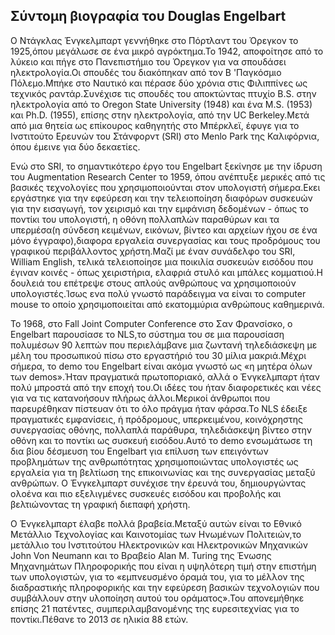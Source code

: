 ## Σύντομη βιογραφία του Douglas Engelbart

Ο Ντάγκλας Ένγκελμπαρτ γεννήθηκε στο Πόρτλαντ του Όρεγκον το 1925,όπου μεγάλωσε σε ένα μικρό αγρόκτημα.Το 1942, αποφοίτησε από το λύκειο και πήγε στο Πανεπιστήμιο του Όρεγκον για να σπουδάσει ηλεκτρολογία.Οι σπουδές του διακόπηκαν από τον Β 'Παγκόσμιο Πόλεμο.Μπήκε στο Ναυτικό και πέρασε δύο χρόνια στις Φιλιππίνες ως τεχνικός ραντάρ.Συνέχισε τις σπουδές του αποκτώντας πτυχίο B.S. στην ηλεκτρολογία από το Oregon State University (1948) και ένα M.S. (1953) και Ph.D. (1955), επίσης στην ηλεκτρολογία, από την UC Berkeley.Μετά από μια θητεία ως επίκουρος καθηγητής στο Μπέρκλεϊ, έφυγε για το Ινστιτούτο Ερευνών του Στάνφορντ (SRI) στο Menlo Park της Καλιφόρνια, όπου έμεινε για δύο δεκαετίες.

Ενώ στο SRI, το σημαντικότερο έργο του Engelbart ξεκίνησε με την ίδρυση του Augmentation Research Center το 1959, όπου ανέπτυξε μερικές από τις βασικές τεχνολογίες που χρησιμοποιούνται στον υπολογιστή σήμερα.Εκει εργάστηκε για την εφεύρεση και την τελειοποίηση διαφόρων συσκευών για την εισαγωγή, τον χειρισμό και την εμφάνιση δεδομένων - όπως το ποντίκι του υπολογιστή, η οθόνη πολλαπλών παραθύρων και τα υπερμέσα(η σύνδεση κειμένων, εικόνων, βίντεο και αρχείων ήχου σε ένα μόνο έγγραφο),διαφορα εργαλεία συνεργασίας και τους προδρόμους του γραφικού περιβάλλοντος χρήστη.Μαζί με έναν συνάδελφο του SRI, William English, τελικά τελειοποίησε μια ποικιλία συσκευών εισόδου που έγιναν κοινές - όπως χειριστήρια, ελαφριά στυλό και μπάλες κομματιού.Η δουλειά του επέτρεψε στους απλούς ανθρώπους να χρησιμοποιούν
υπολογιστές.Ίσως ενα πολύ γνωστό παράδειγμα να είναι το computer mouse το οποίο χρησιμοποιείται από εκατομμύρια ανθρώπους καθημερινά.
 
Το 1968, στο Fall Joint Computer Conference στο Σαν Φρανσίσκο, ο Engelbart παρουσίασε το NLS,το σύστημα του σε μια παρουσίαση πολυμέσων 90 λεπτών που περιελάμβανε μια ζωντανή τηλεδιάσκεψη με μέλη του προσωπικού πίσω στο εργαστήριό του 30 μίλια μακριά.Μέχρι σήμερα, το demo του Engelbart είναι ακόμα γνωστό ως «η μητέρα όλων των demos».Ήταν πραγματικά πρωτοποριακό, αλλά ο Ένγκελμπαρτ ήταν πολύ μπροστά από την εποχή του.Οι ιδέες του ήταν διαφορετικές και νέες για να τις κατανοήσουν πλήρως άλλοι.Μερικοί άνθρωποι που παρευρέθηκαν πίστευαν ότι το όλο πράγμα ήταν φάρσα.Το NLS έδειξε πραγματικές εμφανίσεις, ή πρόδρομους, υπερκειμένου, κοινόχρηστης συνεργασίας οθόνης, πολλαπλά παράθυρα, τηλεδιάσκεψη βίντεο στην οθόνη και το ποντίκι ως συσκευή εισόδου.Αυτό το demo ενσωμάτωσε τη δια βίου δέσμευση του Engelbart για επίλυση των επειγόντων προβλημάτων της ανθρωπότητας χρησιμοποιώντας υπολογιστές ως εργαλεία για τη βελτίωση της επικοινωνίας και της συνεργασίας μεταξύ ανθρώπων. Ο Ένγκελμπαρτ συνέχισε την έρευνά του, δημιουργώντας ολοένα και πιο εξελιγμένες συσκευές εισόδου και προβολής και βελτιώνοντας τη γραφική διεπαφή χρήστη.

Ο Ένγκελμπαρτ έλαβε πολλά βραβεία.Μεταξύ αυτών είναι το Εθνικό Μετάλλιο Τεχνολογίας και Καινοτομίας των Ηνωμένων Πολιτειών,το μετάλλιο του Ινστιτούτου Ηλεκτρονικών και Ηλεκτρονικών Μηχανικών John Von Neumann και το Βραβείο Alan M. Turing της Ένωσης Μηχανημάτων Πληροφορικής που είναι η υψηλότερη τιμή στην επιστήμη των υπολογιστών, για το «εμπνευσμένο όραμά του, για το μέλλον της διαδραστικής πληροφορικής και την εφεύρεση βασικών τεχνολογιών που συμβάλλουν στην υλοποίηση αυτού του οράματος».Του απονεμήθηκε επίσης 21 πατέντες, συμπεριλαμβανομένης της ευρεσιτεχνίας για το ποντίκι.Πέθανε το 2013 σε ηλικία 88 ετών.
